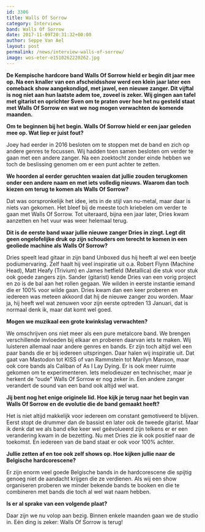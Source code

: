 ```yaml
---
id: 3306
title: Walls Of Sorrow
category: Interviews
band: Walls Of Sorrow
date: 2017-11-09T20:31:32+00:00
author: Seppe Van Ael
layout: post
permalink: /news/interview-walls-of-sorrow/
image: wos-eter-e1510262220262.jpg
---
```

**De Kempische hardcore band Walls Of Sorrow hield er begin dit jaar mee op. Na een knaller van een afscheidsshow werd een klein jaar later een comeback show aangekondigd, met jawel, een nieuwe zanger. Dit vijftal is nog niet aan hun laatste adem toe, zoveel is zeker. Wij gingen aan tafel met gitarist en oprichter Sven om te praten over hoe het nu gesteld staat met Walls Of Sorrow en wat we nog mogen verwachten de komende maanden.**

**Om te beginnen bij het begin. Walls Of Sorrow hield er een jaar geleden mee op. Wat liep er juist fout?**

Joey had eerder in 2016 besloten om te stoppen met de band en zich op andere genres te focussen. Wij hadden toen samen besloten om verder te gaan met een andere zanger. Na een zoektocht zonder einde hebben we toch de beslissing genomen om er een punt achter te zetten.

**We hoorden al eerder geruchten waaien dat jullie zouden terugkomen onder een andere naam en met iets volledig nieuws. Waarom dan toch kiezen om terug te komen als Walls Of Sorrow?**

Dat was oorspronkelijk het idee, iets in de stijl van nu-metal, maar daar is niets van gekomen. Het bleef bij de meeste toch kriebelen om verder te gaan met Walls Of Sorrow. Tot uiteraard, bijna een jaar later, Dries kwam aanzetten en het vuur was weer helemaal terug.

**Dit is de eerste band waar jullie nieuwe zanger Dries in zingt. Legt dit geen ongelofelijke druk op zijn schouders om terecht te komen in een geoliede machine als Walls Of Sorrow?**

Dries speelt lead gitaar in zijn band Unboxed dus hij heeft al wel een beetje podiumervaring. Zelf haalt hij veel inspiratie uit o.a. Robert Flynn (Machine Head), Matt Heafy (Trivium) en James hetfield (Metallica) die stuk voor stuk ook goede zangers zijn. Sander (gitarist) kende Dries van een vorig project en zo is de bal aan het rollen gegaan. We wilden in eerste instantie iemand die er 100% voor wilde gaan. Dries kwam dan een keer proberen en iedereen was meteen akkoord dat hij de nieuwe zanger zou worden. Maar ja, hij heeft wel wat zenuwen voor zijn eerste optreden 13 Januari, dat is normaal denk ik, maar dat komt wel goed.

**Mogen we muzikaal een grote kwinkslag verwachten?**

We omschrijven ons niet meer als een pure metalcore band. We brengen verschillende invloeden bij elkaar en proberen daarvan iets te maken. Wij luisteren allemaal naar andere genres en bands. Er zijn toch altijd wel een paar bands die er bij iedereen uitspringen. Daar halen wij inspiratie uit. Dat gaat van Mastodon tot KISS of van Rammstein tot Marilyn Manson, maar ook core bands als Caliban of As I Lay Dying. Er is ook meer ruimte gekomen om te experimenteren. Iets melodieuzer en technischer, maar je herkent de “oude” Walls Of Sorrow er nog zeker in. Een andere zanger verandert de sound van een band ook altijd wel wat.

**Jij bent nog het enige originele lid. Hoe kijk je terug naar het begin van Walls Of Sorrow en de evolutie die de band gemaakt heeft?**

Het is niet altijd makkelijk voor iedereen om constant gemotiveerd te blijven. Eerst stopt de drummer dan de bassist en later ook de tweede gitarist. Maar ik denk dat we als band elke keer wel geëvolueerd zijn telkens er er een verandering kwam in de bezetting. Nu met Dries zie ik ook positief naar de toekomst. En iedereen van de band staat er ook voor 100% achter.

**Jullie zetten af en toe ook zelf shows op. Hoe kijken jullie naar de Belgische hardcorescene?**

Er zijn enorm veel goede Belgische bands in de hardcorescene die spijtig genoeg niet de aandacht krijgen die ze verdienen. Als wij een show organiseren proberen we minder bekende bands te booken en die te combineren met bands die toch al wel wat naam hebben.

**Is er al sprake van een volgende plaat?**

Daar zijn we nu volop aan bezig. Binnen enkele maanden gaan we de studio in. Eén ding is zeker: Walls Of Sorrow is terug!
